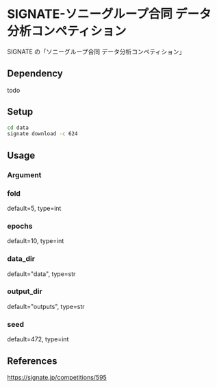 # SIGNATE-ソニーグループ合同 データ分析コンペティション

SIGNATE の「ソニーグループ合同 データ分析コンペティション」

## Dependency

todo

## Setup

```bash
cd data
signate download -c 624
```

## Usage

### Argument

### fold

default=5, type=int

### epochs

default=10, type=int

### data_dir

default="data", type=str

### output_dir

default="outputs", type=str

### seed

default=472, type=int

## References

https://signate.jp/competitions/595
